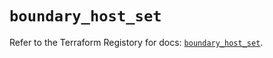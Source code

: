 # `boundary_host_set`

Refer to the Terraform Registory for docs: [`boundary_host_set`](https://registry.terraform.io/providers/hashicorp/boundary/1.1.12/docs/resources/host_set).

